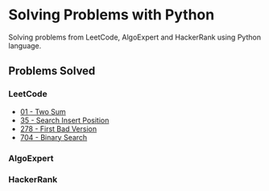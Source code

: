 # Solving Problems with Python
Solving problems from LeetCode, AlgoExpert and HackerRank using Python language. 

## Problems Solved

### LeetCode

- [01 - Two Sum](https://github.com/giovannamoeller/solving-problems-python/blob/main/leetcode/01-two-sum.py)
- [35 - Search Insert Position](https://github.com/giovannamoeller/solving-problems-python/blob/main/leetcode/35-search-insert-position.py)
- [278 - First Bad Version](https://github.com/giovannamoeller/solving-problems-python/blob/main/leetcode/278-first-bad-version.py)
- [704 - Binary Search](https://github.com/giovannamoeller/solving-problems-python/blob/main/leetcode/704-binary-search.py)

### AlgoExpert

### HackerRank
